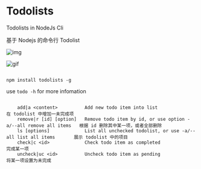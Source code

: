 # Todolists

Todolists in NodeJs Cli

基于 Nodejs 的命令行 Todolist

![img](https://zos.alipayobjects.com/rmsportal/yPkGQThjFECEwbrgPFhs.png)

![gif](https://zos.alipayobjects.com/rmsportal/VnZwiHYkBucmfLvHFWWT.gif)

```

npm install todolists -g

```
use `todo -h` for more infomation

```

    add|a <content>          Add new todo item into list                                       在 todolist 中增加一未完成项
    remove|r [id] [option]   Remove todo item by id, or use option -a/--all remove all items   根据 id 删除其中某一项，或者全部删除
    ls [options]             List all unchecked todolist, or use -a/--all list all items       展示 todolist 中的项目 
    check|c <id>             Check todo item as completed                                      完成某一项
    uncheck|uc <id>          Uncheck todo item as pending                                      将某一项设置为未完成

```

